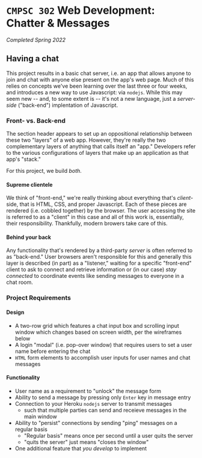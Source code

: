 # `CMPSC 302` Web Development: Chatter & Messages
 _Completed Spring 2022_
 
## Having a chat

This project results in a basic chat server, i.e. an app that allows anyone to join and chat with anyone else present on the app's web page.
Much of this relies on concepts we've been learning over the last three or four weeks, and introduces a new way to use Javascript: via `nodejs`.
While this may seem new -- and, to some extent is -- it's not a new language, just a _server-side_ ("back-end") implentation of Javascript.

### Front- vs. Back-end

The section header appears to set up an oppositional relationship between these two "layers" of a web app. However, they're really the two
complementary layers of anything that calls itself an "app." Developers refer to the various configurations of layers that make up an 
application as that app's "stack."

For this project, we build _both_.

#### Supreme clientele

We think of "front-end," we're really thinking about everything that's _client_-side, that is HTML, CSS, and proper Javascript. Each of these
pieces are rendered (i.e. cobbled together) by the browser. The user accessing the site is referred to as a "client" in this case and all
of this work is, essentially, their responsibility. Thankfully, modern browers take care of this.

#### Behind your back

Any functionality that's rendered by a third-party _server_ is often referred to as "back-end." User browsers aren't responsible for this and
generally this layer is described (in part) as a "listener," waiting for a specific "front-end" client to ask to connect and retrieve information 
or (in our case) _stay connected_ to coordinate events like sending messages to everyone in a chat room.

### Project Requirements

#### Design

* A two-row grid which features a chat input box and scrolling input window which changes based on screen width, per the wireframes below
* A login "modal" (i.e. pop-over window) that requires users to set a user name before entering the chat
* `HTML` form elements to accomplish user inputs for user names and chat messages

#### Functionality

* User name as a requirement to "unlock" the message form
* Ability to send a message by pressing only `Enter` key in message entry
* Connection to your Heroku `nodejs` server to transmit messages
  * such that multiple parties can send and receieve messages in the main window
* Ability to "persist" connections by sending "ping" messages on a regular basis
  * "Regular basis" means once per second until a user quits the server
  * "quits the server" just means "closes the window"
* One additional feature that _you develop_ to implement
